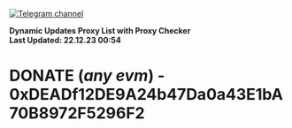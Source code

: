 [![Telegram channel](https://img.shields.io/endpoint?url=https://runkit.io/damiankrawczyk/telegram-badge/branches/master?url=https://t.me/n4z4v0d)](https://t.me/n4z4v0d) 

**Dynamic Updates Proxy List with Proxy Checker**  
**Last Updated: 22.12.23 00:54**

# DONATE (_any evm_) - 0xDEADf12DE9A24b47Da0a43E1bA70B8972F5296F2
